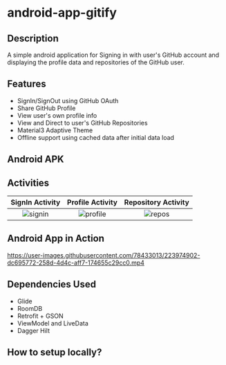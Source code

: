 # android-app-gitify

## Description
A simple android application for Signing in with user's GitHub account and displaying the profile data and repositories of the GitHub user.

## Features
- SignIn/SignOut using GitHub OAuth
- Share GitHub Profile
- View user's own profile info
- View and Direct to user's GitHub Repositories
- Material3 Adaptive Theme
- Offline support using cached data after initial data load 

## Android APK


## Activities
 SignIn Activity | Profile Activity | Repository Activity      
:-------------------------:|:-------------------------:|:-------------------------:
![signin](https://user-images.githubusercontent.com/78433013/223970556-dcb527a2-3a81-420f-8418-82bafe9965f6.png) | ![profile](https://user-images.githubusercontent.com/78433013/223970566-863a566c-6d69-44f5-97f3-c8470e696107.png) | ![repos](https://user-images.githubusercontent.com/78433013/223970571-7f1f39af-bc4e-4834-880d-0eb80580ea94.png)

## Android App in Action
https://user-images.githubusercontent.com/78433013/223974902-dc695772-258d-4d4c-aff7-174655c29cc0.mp4

## Dependencies Used
- Glide
- RoomDB
- Retrofit + GSON
- ViewModel and LiveData
- Dagger Hilt

## How to setup locally?

